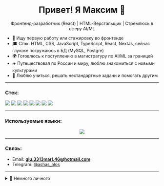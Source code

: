 <h1 align="center">Привет! Я Максим 👋</h1>
<p align="center">Фронтенд-разработчик (React) | HTML-Верстальщик | Стремлюсь в сферу AI/ML</p>

- 🔭 Ищу первую работу или стажировку во фронтенде
- 🎓 Стэк: HTML, CSS, JavaScript, TypeScript, React, NextJs, сейчас глуюже погружаюсь в БД (MySQL, Postgre)
- 🌍 Готовлюсь к поступлению в магистратуру по AI/ML за границей
- ✈️ Путешествовал по России и миру, люблю знакомиться с новыми культурами
- 💬 Люблю учиться, решать нестандартные задачи и помогать другим

---

### Стек:
<p>
  <img src="https://img.shields.io/badge/HTML5-E34F26?logo=html5&logoColor=white" />
  <img src="https://img.shields.io/badge/CSS3-1572B6?logo=css3&logoColor=white" />
  <img src="https://img.shields.io/badge/JavaScript-F7DF1E?logo=javascript&logoColor=black" />
  <img src="https://img.shields.io/badge/TypeScript-3178C6?logo=typescript&logoColor=white" />
  <img src="https://img.shields.io/badge/React-20232A?logo=react&logoColor=61DAFB" />
  <img src="https://img.shields.io/badge/Next.js-000000?logo=nextdotjs&logoColor=white" />
  <img src="https://img.shields.io/badge/Figma-F24E1E?logo=figma&logoColor=white" />
  <img src="https://img.shields.io/badge/Git-F05032?logo=git&logoColor=white" />
</p>

---

### Используемые языки:
<p align="center">
  <img src="https://github-readme-stats.vercel.app/api/top-langs/?username=shch-00&layout=compact&langs_count=8&theme=tokyonight" />
</p>


---

### Связь:
- Email: **<a href="mailto:glu.3313marl.46@hotmail.com">glu.3313marl.46@hotmail.com</a>**
- Telegram: [@ashas_alos](https://t.me/ashas_alos)

---

<details>
<summary>🧊 Немного личного</summary>

- 🎮 Увлекаюсь видеоиграми и разрабатываю мини-приложения
- 💡 Мечтаю создать AI-проект с пользой для людей
- 📘 Люблю учиться новому — от экологии до интерфейсов

</details>
